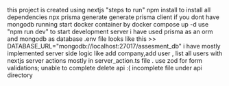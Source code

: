 this project is created using nextjs
"steps to run"
npm install to install all dependencies
npx prisma generate generate prisma client
if you dont have mongodb running start docker container by docker compose up -d
use "npm run dev" to start development server
i have used prisma as an orm and mongodb as database
.env file looks like this >> DATABASE_URL="mongodb://localhost:27017/assesment_db"
i have mostly implemented server side logic like add company,add user , list all users with nextjs server actions mostly in server_action.ts file .
use zod for form validations;
unable to complete delete api :( incomplete file under api directory
